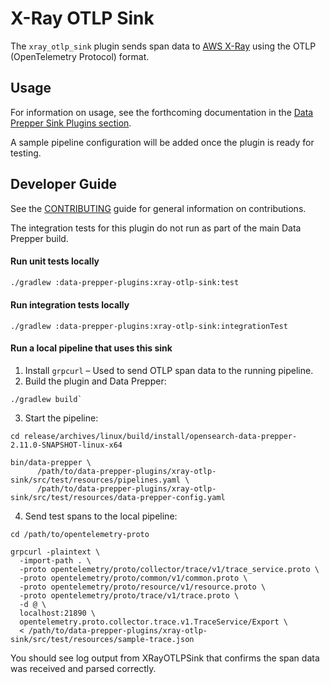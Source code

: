 # X-Ray OTLP Sink

The `xray_otlp_sink` plugin sends span data to [AWS X-Ray](https://docs.aws.amazon.com/xray/) using the OTLP (OpenTelemetry Protocol) format.

## Usage

For information on usage, see the forthcoming documentation in the [Data Prepper Sink Plugins section](https://opensearch.org/docs/latest/data-prepper/pipelines/configuration/sinks/).

A sample pipeline configuration will be added once the plugin is ready for testing.

## Developer Guide

See the [CONTRIBUTING](https://github.com/opensearch-project/data-prepper/blob/main/CONTRIBUTING.md) guide for general information on contributions.

The integration tests for this plugin do not run as part of the main Data Prepper build.

#### Run unit tests locally

```bash
./gradlew :data-prepper-plugins:xray-otlp-sink:test
```

#### Run integration tests locally

```
./gradlew :data-prepper-plugins:xray-otlp-sink:integrationTest
```

#### Run a local pipeline that uses this sink

1. Install `grpcurl` – Used to send OTLP span data to the running pipeline.
2. Build the plugin and Data Prepper: 
```
./gradlew build`
```
3. Start the pipeline:
```
cd release/archives/linux/build/install/opensearch-data-prepper-2.11.0-SNAPSHOT-linux-x64

bin/data-prepper \
      /path/to/data-prepper-plugins/xray-otlp-sink/src/test/resources/pipelines.yaml \
      /path/to/data-prepper-plugins/xray-otlp-sink/src/test/resources/data-prepper-config.yaml
```
4. Send test spans to the local pipeline:
```
cd /path/to/opentelemetry-proto

grpcurl -plaintext \
  -import-path . \
  -proto opentelemetry/proto/collector/trace/v1/trace_service.proto \
  -proto opentelemetry/proto/common/v1/common.proto \
  -proto opentelemetry/proto/resource/v1/resource.proto \
  -proto opentelemetry/proto/trace/v1/trace.proto \
  -d @ \
  localhost:21890 \
  opentelemetry.proto.collector.trace.v1.TraceService/Export \
  < /path/to/data-prepper-plugins/xray-otlp-sink/src/test/resources/sample-trace.json
```

You should see log output from XRayOTLPSink that confirms the span data was received and parsed correctly.
